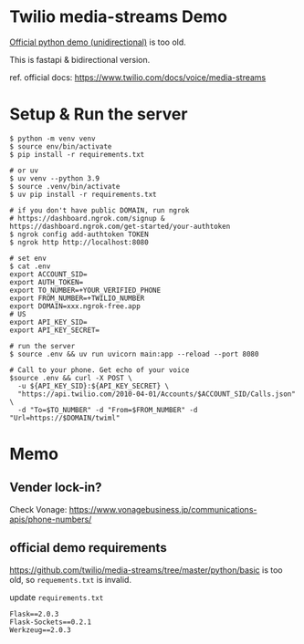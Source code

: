 # Twilio media-streams Demo

[Official python demo (unidirectional)](https://github.com/twilio/media-streams) is too old.

This is fastapi & bidirectional version.

ref. official docs: https://www.twilio.com/docs/voice/media-streams

# Setup & Run the server

```
$ python -m venv venv
$ source env/bin/activate
$ pip install -r requirements.txt

# or uv
$ uv venv --python 3.9
$ source .venv/bin/activate
$ uv pip install -r requirements.txt

# if you don't have public DOMAIN, run ngrok
# https://dashboard.ngrok.com/signup & https://dashboard.ngrok.com/get-started/your-authtoken
$ ngrok config add-authtoken TOKEN
$ ngrok http http://localhost:8080

# set env
$ cat .env
export ACCOUNT_SID=
export AUTH_TOKEN=
export TO_NUMBER=+YOUR_VERIFIED_PHONE
export FROM_NUMBER=+TWILIO_NUMBER
export DOMAIN=xxx.ngrok-free.app
# US
export API_KEY_SID=
export API_KEY_SECRET=

# run the server
$ source .env && uv run uvicorn main:app --reload --port 8080

# Call to your phone. Get echo of your voice
$source .env && curl -X POST \
  -u ${API_KEY_SID}:${API_KEY_SECRET} \
  "https://api.twilio.com/2010-04-01/Accounts/$ACCOUNT_SID/Calls.json" \
  -d "To=$TO_NUMBER" -d "From=$FROM_NUMBER" -d "Url=https://$DOMAIN/twiml"
```

# Memo
## Vender lock-in?

Check Vonage: https://www.vonagebusiness.jp/communications-apis/phone-numbers/

## official demo requirements

https://github.com/twilio/media-streams/tree/master/python/basic is too old, so `requements.txt` is invalid.

update `requirements.txt`
```
Flask==2.0.3
Flask-Sockets==0.2.1
Werkzeug==2.0.3
```
